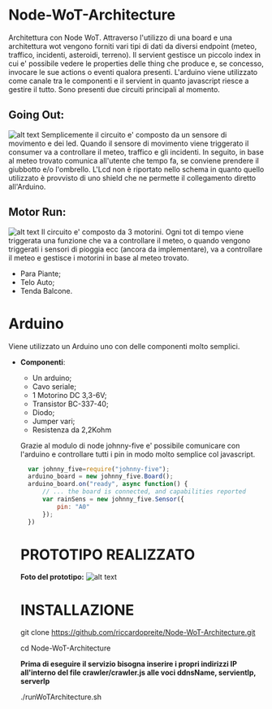 # Node-WoT-Architecture
Architettura con Node WoT.
Attraverso l'utilizzo di una board e una architettura wot vengono forniti vari tipi di dati da diversi endpoint (meteo, traffico, incidenti, asteroidi, terreno).
Il servient gestisce un piccolo index in cui e' possibile vedere le properties delle thing che produce e, se concesso, invocare le sue actions o eventi qualora presenti.
L'arduino viene utilizzato come canale tra le componenti e il servient in quanto javascript riesce a gestire il tutto.
Sono presenti due circuiti principali al momento.

## Going Out:
   ![alt text](https://github.com/riccardopreite/Node-WoT-Architecture/blob/main/motionFinal.jpg?raw=true)
   Semplicemente il circuito e' composto da un sensore di movimento e dei led. Quando il sensore di movimento viene triggerato il consumer va a controllare il   meteo, traffico e gli incidenti. In seguito, in base al meteo trovato comunica all'utente che tempo fa, se conviene prendere il giubbotto e/o l'ombrello. L'Lcd non è riportato nello schema in quanto quello utilizzato è provvisto di uno shield che ne permette il collegamento diretto all'Arduino.

## Motor Run:
   ![alt text](https://github.com/riccardopreite/Node-WoT-Architecture/blob/main/motorFinal.jpg?raw=true)
   Il circuito e' composto da 3 motorini. Ogni tot di tempo viene triggerata una funzione che va a controllare il meteo, o quando vengono triggerati i sensori di pioggia ecc (ancora da implementare), va a controllare il meteo e gestisce i motorini in base al meteo trovato.
   * Para Piante;
   * Telo Auto;
   * Tenda Balcone.


# Arduino

Viene utilizzato un Arduino uno con delle componenti molto semplici.

* **Componenti**:
  * Un arduino;
  * Cavo seriale;
  * 1 Motorino DC 3,3-6V;
  * Transistor BC-337-40;
  * Diodo;
  * Jumper vari;
  * Resistenza da 2,2Kohm

  Grazie al modulo di node johnny-five e' possibile comunicare con l'arduino e controllare tutti i pin in modo molto semplice col javascript.
  ```javascript
    var johnny_five=require("johnny-five");
    arduino_board = new johnny_five.Board();
    arduino_board.on("ready", async function() {
        // ... the board is connected, and capabilities reported
        var rainSens = new johnny_five.Sensor({
            pin: "A0"
        });
    })
  ```
  # PROTOTIPO REALIZZATO
    **Foto del prototipo:**
   ![alt text](https://github.com/riccardopreite/Node-WoT-Architecture/blob/main/prototype.jpg?raw=true)
   
  # INSTALLAZIONE
  
  git clone https://github.com/riccardopreite/Node-WoT-Architecture.git
  
  cd Node-WoT-Architecture
   
  **Prima di eseguire il servizio bisogna inserire i propri indirizzi IP all'interno del file crawler/crawler.js alle voci ddnsName, servientIp, serverIp**
  
  ./runWoTArchitecture.sh 

